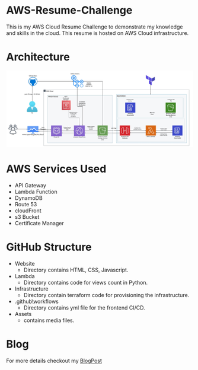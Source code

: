 # AWS-Resume-Challenge

<P>This is my AWS Cloud Resume Challenge to demonstrate my knowledge and skills in the cloud. This resume is hosted on AWS Cloud infrastructure. </P>

# Architecture

![Architecture](./assets/images/Oyogbeche%20AWS%20Cloud%20Resume%20Challenge.jpeg)

# AWS Services Used
- API Gateway
- Lambda Function
- DynamoDB
- Route 53
- cloudFront
- s3 Bucket
- Certificate Manager


# GitHub Structure

- Website
    - Directory contains HTML, CSS, Javascript.
- Lambda
    - Directory contains code for views count in Python.
- Infrastructure
    - Directory contain terraform code for provisioning the infrastructure.
- .github\workflows
    - Directory contains yml file for the frontend CI/CD.
- Assets 
    - contains media files.


# Blog
For more details checkout my [BlogPost](https://medium.com/@oyogbeche/my-aws-cloud-resume-challenge-4f2c6e396398)
